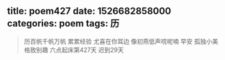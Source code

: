 title: poem427
date: 1526682858000
categories: poem
tags: 历
---
> 历百帆千帆万帆
累累经验
尤喜在你耳边
像初燕低声唍呢喃
早安
孤独小美
格致别趣
六点起床第427天 迟到29天